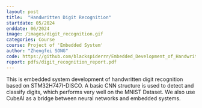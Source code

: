 ```yaml
---
layout: post
title:  "Handwritten Digit Recognition"
startdate: 05/2024
enddate: 06/2024
image: /images/digit_recognition.gif
categories: Course 
course: Project of 'Embedded System'
author: "Zhengfei SONG"
code: https://github.com/blackspiderrr/Embedded_Development_of_Handwritten_Digit_Recognition
report: pdfs/digit_recognition_report.pdf
---
```

This is embedded system development of handwritten digit recognition based on STM32H747I-DISCO. A basic CNN structure is used to detect and classify digits, which performs very well on the MNIST Dataset. We also use CubeAI as a bridge between neural networks and embedded systems.

